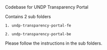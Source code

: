 Codebase for UNDP Transparency Portal

Contains 2 sub folders

    1. undp-transparency-portal-fe
    
    2. undp-transparency-portal-be

Please follow the instructions in the sub folders.